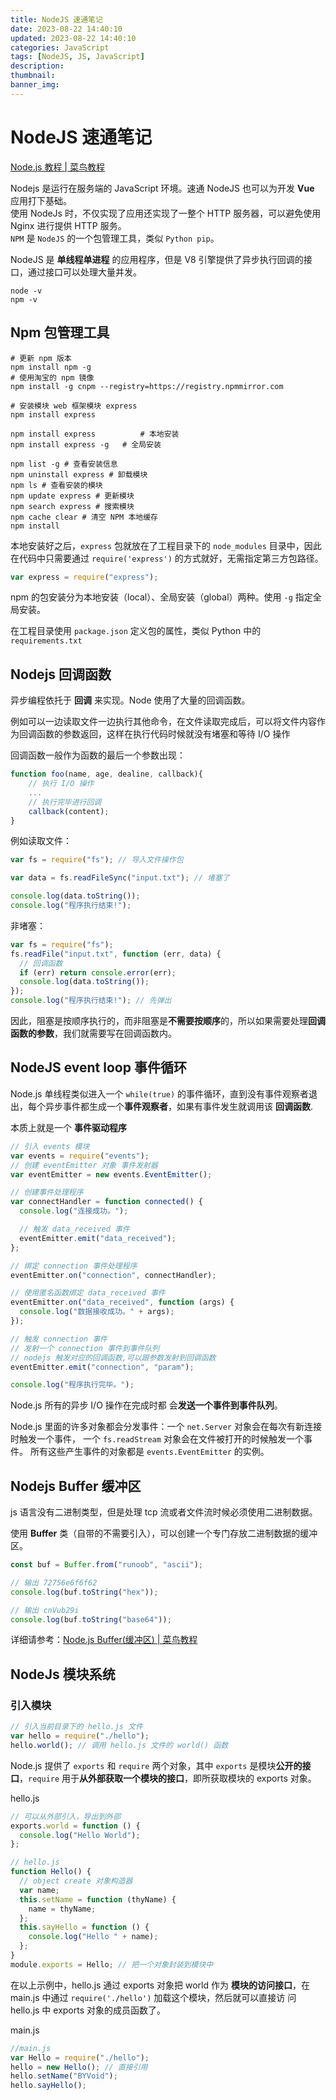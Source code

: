 ```yaml
---
title: NodeJS 速通笔记
date: 2023-08-22 14:40:10
updated: 2023-08-22 14:40:10
categories: JavaScript
tags: [NodeJS, JS, JavaScript]
description:
thumbnail:
banner_img:
---
```


# NodeJS 速通笔记

[Node.js 教程 | 菜鸟教程](https://www.runoob.com/nodejs/nodejs-tutorial.html)

Nodejs 是运行在服务端的 JavaScript 环境。速通 NodeJS 也可以为开发 **Vue** 应用打下基础。  
使用 NodeJs 时，不仅实现了应用还实现了一整个 HTTP 服务器，可以避免使用 Nginx 进行提供 HTTP 服务。  
`NPM` 是 `NodeJS` 的一个包管理工具，类似 `Python pip`。

NodeJS 是 **单线程单进程** 的应用程序，但是 V8 引擎提供了异步执行回调的接口，通过接口可以处理大量并发。

```shell
node -v
npm -v
```

## Npm 包管理工具

```shell
# 更新 npm 版本
npm install npm -g
# 使用淘宝的 npm 镜像
npm install -g cnpm --registry=https://registry.npmmirror.com

# 安装模块 web 框架模块 express
npm install express

npm install express          # 本地安装
npm install express -g   # 全局安装

npm list -g # 查看安装信息
npm uninstall express # 卸载模块
npm ls # 查看安装的模块
npm update express # 更新模块
npm search express # 搜索模块
npm cache clear # 清空 NPM 本地缓存
npm install
```

本地安装好之后，`express` 包就放在了工程目录下的 `node_modules` 目录中，因此在代码中只需要通过 `require('express')` 的方式就好，无需指定第三方包路径。

```js
var express = require("express");
```

npm 的包安装分为本地安装（local）、全局安装（global）两种。使用 `-g` 指定全局安装。

在工程目录使用 `package.json` 定义包的属性，类似 Python 中的 `requirements.txt`

## Nodejs 回调函数

异步编程依托于 **回调** 来实现。Node 使用了大量的回调函数。

例如可以一边读取文件一边执行其他命令，在文件读取完成后，可以将文件内容作为回调函数的参数返回，这样在执行代码时候就没有堵塞和等待 I/O 操作

回调函数一般作为函数的最后一个参数出现：

```js
function foo(name, age, dealine, callback){
	// 执行 I/O 操作
	...
	// 执行完毕进行回调
	callback(content);
}
```

例如读取文件：

```js
var fs = require("fs"); // 导入文件操作包

var data = fs.readFileSync("input.txt"); // 堵塞了

console.log(data.toString());
console.log("程序执行结束!");
```

非堵塞：

```js
var fs = require("fs");
fs.readFile("input.txt", function (err, data) {
  // 回调函数
  if (err) return console.error(err);
  console.log(data.toString());
});
console.log("程序执行结束!"); // 先弹出
```

因此，阻塞是按顺序执行的，而非阻塞是**不需要按顺序**的，所以如果需要处理**回调函数的参数**，我们就需要写在回调函数内。

## NodeJS event loop 事件循环

Node.js 单线程类似进入一个 `while(true)` 的事件循环，直到没有事件观察者退出，每个异步事件都生成一个**事件观察者**，如果有事件发生就调用该 **回调函数**.

本质上就是一个 **事件驱动程序**

```js
// 引入 events 模块
var events = require("events");
// 创建 eventEmitter 对象 事件发射器
var eventEmitter = new events.EventEmitter();

// 创建事件处理程序
var connectHandler = function connected() {
  console.log("连接成功。");

  // 触发 data_received 事件
  eventEmitter.emit("data_received");
};

// 绑定 connection 事件处理程序
eventEmitter.on("connection", connectHandler);

// 使用匿名函数绑定 data_received 事件
eventEmitter.on("data_received", function (args) {
  console.log("数据接收成功。" + args);
});

// 触发 connection 事件
// 发射一个 connection 事件到事件队列
// nodejs 触发对应的回调函数,可以跟参数发射到回调函数
eventEmitter.emit("connection", "param");

console.log("程序执行完毕。");
```

Node.js 所有的异步 I/O 操作在完成时都 会**发送一个事件到事件队列**。

Node.js 里面的许多对象都会分发事件：一个 `net.Server` 对象会在每次有新连接时触发一个事件， 一个 `fs.readStream` 对象会在文件被打开的时候触发一个事件。 所有这些产生事件的对象都是 `events.EventEmitter` 的实例。

## Nodejs Buffer 缓冲区

js 语言没有二进制类型，但是处理 tcp 流或者文件流时候必须使用二进制数据。

使用 **Buffer** 类（自带的不需要引入），可以创建一个专门存放二进制数据的缓冲区。

```js
const buf = Buffer.from("runoob", "ascii");

// 输出 72756e6f6f62
console.log(buf.toString("hex"));

// 输出 cnVub29i
console.log(buf.toString("base64"));
```

详细请参考：[Node.js Buffer(缓冲区) | 菜鸟教程](https://www.runoob.com/nodejs/nodejs-buffer.html)

## NodeJs 模块系统

### 引入模块

```js
// 引入当前目录下的 hello.js 文件
var hello = require("./hello");
hello.world(); // 调用 hello.js 文件的 world() 函数
```

Node.js 提供了 `exports` 和 `require` 两个对象，其中 `exports` 是模块**公开的接口**，`require` 用于**从外部获取一个模块的接口**，即所获取模块的 exports 对象。

hello.js

```js
// 可以从外部引入，导出到外部
exports.world = function () {
  console.log("Hello World");
};

// hello.js
function Hello() {
  // object create 对象构造器
  var name;
  this.setName = function (thyName) {
    name = thyName;
  };
  this.sayHello = function () {
    console.log("Hello " + name);
  };
}
module.exports = Hello; // 把一个对象封装到模块中
```

在以上示例中，hello.js 通过 exports 对象把 world 作为 **模块的访问接口**，在 main.js 中通过 `require('./hello')` 加载这个模块，然后就可以直接访 问 hello.js 中 exports 对象的成员函数了。

main.js

```js
//main.js
var Hello = require("./hello");
hello = new Hello(); // 直接引用
hello.setName("BYVoid");
hello.sayHello();
```

